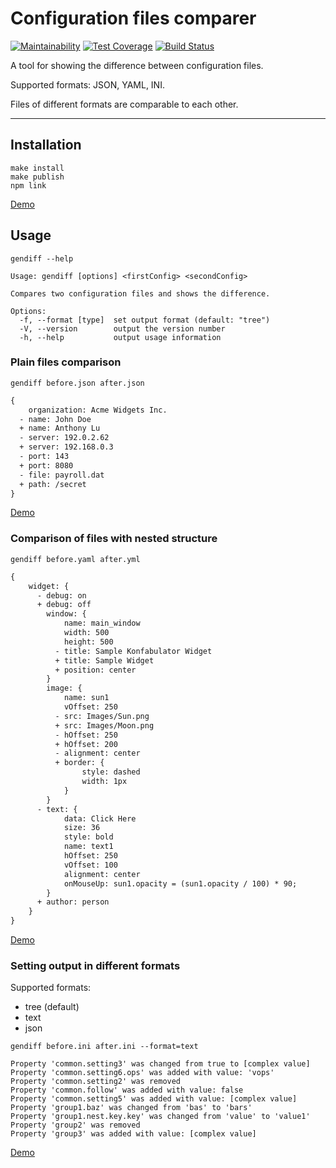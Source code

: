 # Configuration files comparer

[![Maintainability](https://api.codeclimate.com/v1/badges/c9b0ba9faa0dc8a3ab66/maintainability)](https://codeclimate.com/github/antlu/project-lvl2-s463/maintainability)
[![Test Coverage](https://api.codeclimate.com/v1/badges/c9b0ba9faa0dc8a3ab66/test_coverage)](https://codeclimate.com/github/antlu/project-lvl2-s463/test_coverage)
[![Build Status](https://github.com/antlu/project-lvl2-s463/workflows/CI/badge.svg)](https://github.com/antlu/project-lvl2-s463/actions)

A tool for showing the difference between configuration files.

Supported formats: JSON, YAML, INI.

Files of different formats are comparable to each other.

---

## Installation
```
make install
make publish
npm link
```
[Demo](https://asciinema.org/a/sAoZXdXLGGtChNMTHwOlcNpsP)

## Usage
```
gendiff --help
```
```
Usage: gendiff [options] <firstConfig> <secondConfig>

Compares two configuration files and shows the difference.

Options:
  -f, --format [type]  set output format (default: "tree")
  -V, --version        output the version number
  -h, --help           output usage information
```

### Plain files comparison
```
gendiff before.json after.json
```
```diff
{
    organization: Acme Widgets Inc.
  - name: John Doe
  + name: Anthony Lu
  - server: 192.0.2.62
  + server: 192.168.0.3
  - port: 143
  + port: 8080
  - file: payroll.dat
  + path: /secret
}

```
[Demo](https://asciinema.org/a/zmYFMDxgwWEbxwBqT4EuZXoxJ)

### Comparison of files with nested structure
```
gendiff before.yaml after.yml
```
```diff
{
    widget: {
      - debug: on
      + debug: off
        window: {
            name: main_window
            width: 500
            height: 500
          - title: Sample Konfabulator Widget
          + title: Sample Widget
          + position: center
        }
        image: {
            name: sun1
            vOffset: 250
          - src: Images/Sun.png
          + src: Images/Moon.png
          - hOffset: 250
          + hOffset: 200
          - alignment: center
          + border: {
                style: dashed
                width: 1px
            }
        }
      - text: {
            data: Click Here
            size: 36
            style: bold
            name: text1
            hOffset: 250
            vOffset: 100
            alignment: center
            onMouseUp: sun1.opacity = (sun1.opacity / 100) * 90;
        }
      + author: person
    }
}
```
[Demo](https://asciinema.org/a/BJQU3Upk9uKpvEThpKfMzXC2x)

### Setting output in different formats
Supported formats:
- tree (default)
- text
- json
```
gendiff before.ini after.ini --format=text
```
```
Property 'common.setting3' was changed from true to [complex value]
Property 'common.setting6.ops' was added with value: 'vops'
Property 'common.setting2' was removed
Property 'common.follow' was added with value: false
Property 'common.setting5' was added with value: [complex value]
Property 'group1.baz' was changed from 'bas' to 'bars'
Property 'group1.nest.key.key' was changed from 'value' to 'value1'
Property 'group2' was removed
Property 'group3' was added with value: [complex value]
```
[Demo](https://asciinema.org/a/EfHRpUJ5iQW9tDZ0P4aToSpnd)
